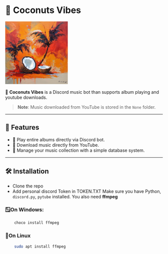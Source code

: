 # 🌴 **Coconuts Vibes** 
<img src="image/logo.png" alt="Coconuts Vibes Logo" width="200"/>  

🌴 **Coconuts Vibes**  is a Discord music bot than supports album playing and youtube downloads.
> **Note**: Music downloaded from YouTube is stored in the `None` folder.

---
## 🚀 **Features**  
- 📀 Play entire albums directly via Discord bot.  
- 🎵 Download music directly from YouTube.  
- 📂 Manage your music collection with a simple database system.  

---

## 🛠️ **Installation**
- Clone the repo
- Add personal discord Token in TOKEN.TXT
Make sure you have Python, `discord.py`, `pytube` installed.
You also need **ffmpeg** 
### 🪟**On Windows**:
```powershell
    choco install ffmpeg
```
### 🐧**On Linux** 
```bash
    sudo apt install ffmpeg
```
